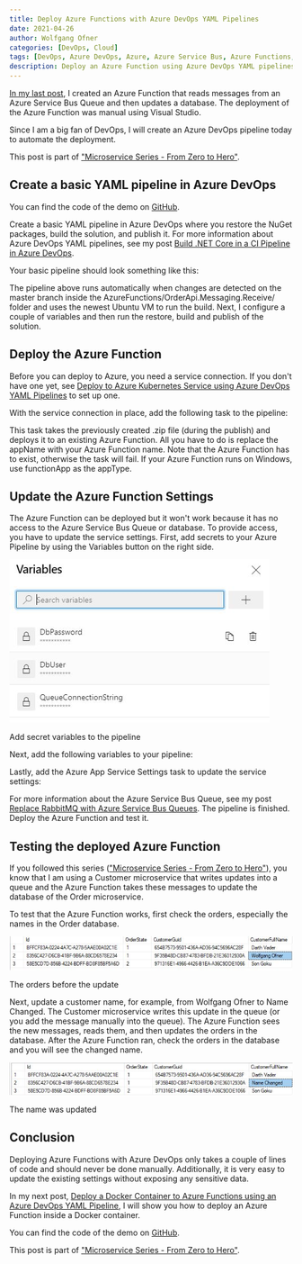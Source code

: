 ```yaml
---
title: Deploy Azure Functions with Azure DevOps YAML Pipelines
date: 2021-04-26
author: Wolfgang Ofner
categories: [DevOps, Cloud]
tags: [DevOps, Azure DevOps, Azure, Azure Service Bus, Azure Functions, YAML, CI-CD]
description: Deploy an Azure Function using Azure DevOps YAML pipelines and automatically update its settings safely inside the pipeline.
---
```


[In my last post](/azure-functions-process-queue-messages), I created an Azure Function that reads messages from an Azure Service Bus Queue and then updates a database. The deployment of the Azure Function was manual using Visual Studio. 

Since I am a big fan of DevOps, I will create an Azure DevOps pipeline today to automate the deployment.

This post is part of ["Microservice Series - From Zero to Hero"](/microservice-series-from-zero-to-hero).

## Create a basic YAML pipeline in Azure DevOps

You can find the code of the demo on <a href="https://github.com/WolfgangOfner/MicroserviceDemo" target="_blank" rel="noopener noreferrer">GitHub</a>.

Create a basic YAML pipeline in Azure DevOps where you restore the NuGet packages, build the solution, and publish it. For more information about Azure DevOps YAML pipelines, see my post [Build .NET Core in a CI Pipeline in Azure DevOps](/build-net-core-in-ci-pipeline-in-azure-devops).

Your basic pipeline should look something like this:

<script src="https://gist.github.com/WolfgangOfner/9f19386d061df55ec253af595ba5d73e.js"></script>

The pipeline above runs automatically when changes are detected on the master branch inside the AzureFunctions/OrderApi.Messaging.Receive/ folder and uses the newest Ubuntu VM to run the build. Next, I configure a couple of variables and then run the restore, build and publish of the solution.

## Deploy the Azure Function

Before you can deploy to Azure, you need a service connection. If you don't have one yet, see [Deploy to Azure Kubernetes Service using Azure DevOps YAML Pipelines](/deploy-kubernetes-azure-devops/#create-a-service-connection-in-azure-devops) to set up one.

With the service connection in place, add the following task to the pipeline:

<script src="https://gist.github.com/WolfgangOfner/adef83b53f9f4861017e230dac7070df.js"></script>

This task takes the previously created .zip file (during the publish) and deploys it to an existing Azure Function. All you have to do is replace the appName with your Azure Function name. Note that the Azure Function has to exist, otherwise the task will fail. If your Azure Function runs on Windows, use functionApp as the appType.

## Update the Azure Function Settings

The Azure Function can be deployed but it won't work because it has no access to the Azure Service Bus Queue or database. To provide access, you have to update the service settings. First, add secrets to your Azure Pipeline by using the Variables button on the right side.

<div class="col-12 col-sm-10 aligncenter">
  <a href="/assets/img/posts/2021/04/Add-secret-variables-to-the-pipeline.jpg"><img loading="lazy" src="/assets/img/posts/2021/04/Add-secret-variables-to-the-pipeline.jpg" alt="Add secret variables to the pipeline" /></a>
  
  <p>
   Add secret variables to the pipeline
  </p>
</div>

Next, add the following variables to your pipeline:

<script src="https://gist.github.com/WolfgangOfner/a555eae3b8afaa7e5c957c7abfe1987b.js"></script>

Lastly, add the Azure App Service Settings task to update the service settings:

<script src="https://gist.github.com/WolfgangOfner/1ac65017380c1d617da80b6eaeda62ac.js"></script>

For more information about the Azure Service Bus Queue, see my post [Replace RabbitMQ with Azure Service Bus Queues](/replace-rabbitmq-azure-service-bus-queue). The pipeline is finished. Deploy the Azure Function and test it.

## Testing the deployed Azure Function

If you followed this series (["Microservice Series - From Zero to Hero"](/microservice-series-from-zero-to-hero)), you know that I am using a Customer microservice that writes updates into a queue and the Azure Function takes these messages to update the database of the Order microservice.

To test that the Azure Function works, first check the orders, especially the names in the Order database.

<div class="col-12 col-sm-10 aligncenter">
  <a href="/assets/img/posts/2021/04/The-orders-before-the-update.jpg"><img loading="lazy" src="/assets/img/posts/2021/04/The-orders-before-the-update.jpg" alt="The orders before the update" /></a>
  
  <p>
   The orders before the update
  </p>
</div>

Next, update a customer name, for example, from Wolfgang Ofner to Name Changed. The Customer microservice writes this update in the queue (or you add the message manually into the queue). The Azure Function sees the new messages, reads them, and then updates the orders in the database. After the Azure Function ran, check the orders in the database and you will see the changed name.

<div class="col-12 col-sm-10 aligncenter">
  <a href="/assets/img/posts/2021/04/The-name-was-updated.jpg"><img loading="lazy" src="/assets/img/posts/2021/04/The-name-was-updated.jpg" alt="The name was updated" /></a>
  
  <p>
   The name was updated
  </p>
</div>

## Conclusion

Deploying Azure Functions with Azure DevOps only takes a couple of lines of code and should never be done manually. Additionally, it is very easy to update the existing settings without exposing any sensitive data. 

In my next post, [Deploy a Docker Container to Azure Functions using an Azure DevOps YAML Pipeline](/deploy-docker-container-azure-functions), I will show you how to deploy an Azure Function inside a Docker container.

You can find the code of the demo on <a href="https://github.com/WolfgangOfner/MicroserviceDemo" target="_blank" rel="noopener noreferrer">GitHub</a>.

This post is part of ["Microservice Series - From Zero to Hero"](/microservice-series-from-zero-to-hero).